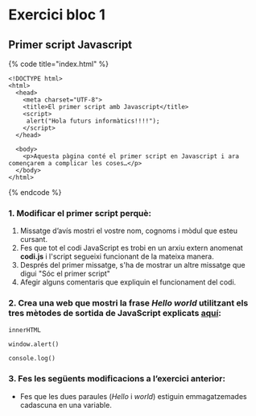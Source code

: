 # Exercici bloc 1

## **Primer script Javascript**

{% code title="index.html" %}
```markup
<!DOCTYPE html>
<html>
  <head>
    <meta charset="UTF-8">
    <title>El primer script amb Javascript</title>
    <script>
     alert("Hola futurs informàtics!!!!");
    </script>
  </head>
  
  <body>
    <p>Aquesta pàgina conté el primer script en Javascript i ara començarem a complicar les coses…</p>
  </body>
</html>
```
{% endcode %}

### 1. Modificar el primer script perquè:

1. Missatge d’avís mostri el vostre nom, cognoms i mòdul que esteu cursant.
2. Fes que tot el codi JavaScript es trobi en un arxiu extern anomenat **codi.js** i l'script segueixi funcionant de la mateixa manera.
3. Després del primer missatge, s'ha de mostrar un altre missatge que digui "Sóc el primer script"
4. Afegir alguns comentaris que expliquin el funcionament del codi.

###  2. Crea una web que mostri la frase _Hello world_ utilitzant els tres mètodes de sortida de JavaScript explicats [aquí](https://www.w3schools.com/js/js_output.asp):



```javascript
innerHTML
```

```text
window.alert()
```

```text
console.log()
```

### 3. Fes les següents modificacions a l’exercici anterior:

* Fes que les dues paraules \(_Hello_ i _world_\) estiguin emmagatzemades cadascuna en una variable.

